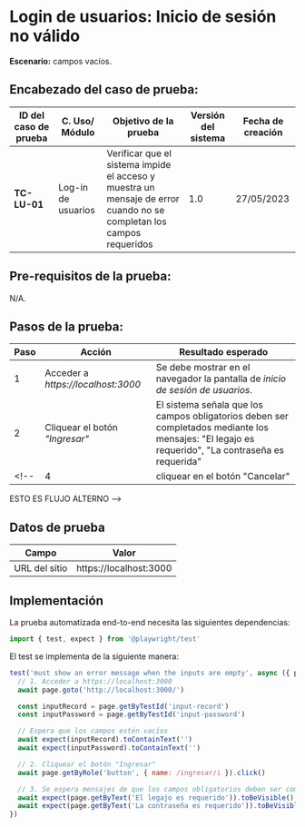 # Login de usuarios: Inicio de sesión no válido
**Escenario:** campos vacíos.

## Encabezado del caso de prueba:

| ID del caso de prueba | C. Uso/ Módulo | Objetivo de la prueba | Versión del sistema | Fecha de creación |
| --------------------- | -------------- | --------------------- | ------------------- | ----------------- |
| **TC-LU-01**          | Log-in de usuarios | Verificar que el sistema impide el acceso y muestra un mensaje de error cuando no se completan los campos requeridos | 1.0 | 27/05/2023 |

## Pre-requisitos de la prueba:
N/A.

## Pasos de la prueba:
| Paso | Acción | Resultado esperado |
| ---- | ------ | ------------------ |
| 1 | Acceder a _https://localhost:3000_ | Se debe mostrar en el navegador la pantalla de _inicio de sesión de usuarios_.  |
| 2 | Cliquear el botón *"Ingresar"* | El sistema señala que los campos obligatorios deben ser completados mediante los mensajes: "El legajo es requerido", "La contraseña es requerida" |
<!-- | 4 | cliquear en el botón "Cancelar" | Se debe cancelar la creación del parte diario y volver a la pantalla anterior |

ESTO ES FLUJO ALTERNO -->

## Datos de prueba
| Campo | Valor |
| ----- | ----- |
| URL del sitio | https://localhost:3000 |

## Implementación
La prueba automatizada end-to-end necesita las siguientes dependencias: 
```javascript
import { test, expect } from '@playwright/test'
```
El test se implementa de la siguiente manera:
```javascript
test('must show an error message when the inputs are empty', async ({ page }) => {
  // 1. Acceder a https://localhost:3000
  await page.goto('http://localhost:3000/')

  const inputRecord = page.getByTestId('input-record')
  const inputPassword = page.getByTestId('input-password')

  // Espera que los campos estén vacíos
  await expect(inputRecord).toContainText('')
  await expect(inputPassword).toContainText('')

  // 2. Cliquear el botón "Ingresar"
  await page.getByRole('button', { name: /ingresar/i }).click()

  // 3. Se espera mensajes de que los campos obligatorios deben ser completados
  await expect(page.getByText('El legajo es requerido')).toBeVisible()
  await expect(page.getByText('La contraseña es requerido')).toBeVisible()
})
```
